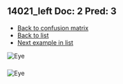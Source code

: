 ## 14021_left Doc: 2 Pred: 3
- [Back to confusion matrix](https://github.com/juliandewit/kaggle_retinopathy/blob/master/matrix.md)
- [Back to list](https://github.com/juliandewit/kaggle_retinopathy/blob/master/lists/23/list.md)
- [Next example in list](https://github.com/juliandewit/kaggle_retinopathy/blob/master/lists/23/14/14048_left.md)

![Eye](https://retinopaty.blob.core.windows.net/size1024/14021_left_2.jpeg)

### 

![Eye]()
